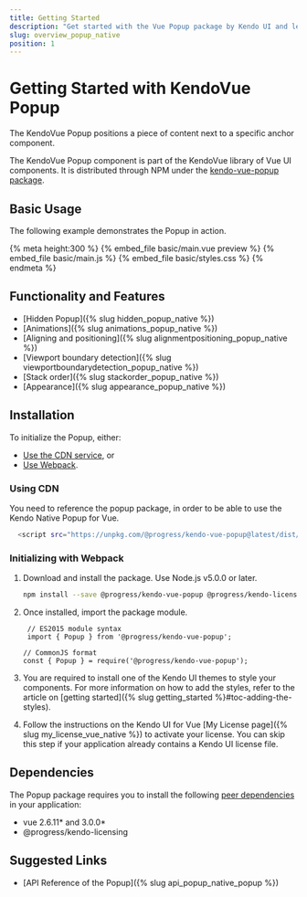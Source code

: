 ```yaml
---
title: Getting Started
description: "Get started with the Vue Popup package by Kendo UI and learn more about how to use the Popup component in Vue projects."
slug: overview_popup_native
position: 1
---
```


# Getting Started with KendoVue Popup

The KendoVue Popup positions a piece of content next to a specific anchor component.

The KendoVue Popup component is part of the KendoVue library of Vue UI components. It is distributed through NPM under the [kendo-vue-popup package](https://www.npmjs.com/package/@progress/kendo-vue-popup).

## Basic Usage

The following example demonstrates the Popup in action.

{% meta height:300 %}
{% embed_file basic/main.vue preview %}
{% embed_file basic/main.js %}
{% embed_file basic/styles.css %}
{% endmeta %}

## Functionality and Features

* [Hidden Popup]({% slug hidden_popup_native %})
* [Animations]({% slug animations_popup_native %})
* [Aligning and positioning]({% slug alignmentpositioning_popup_native %})
* [Viewport boundary detection]({% slug viewportboundarydetection_popup_native %})
* [Stack order]({% slug stackorder_popup_native %})
* [Appearance]({% slug appearance_popup_native %})

## Installation

To initialize the Popup, either:

* [Use the CDN service](#toc-using-cdn), or
* [Use Webpack](#toc-initializing-with-webpack).

### Using CDN

You need to reference the popup package, in order to be able to use the Kendo Native Popup for Vue.

```sh
  <script src="https://unpkg.com/@progress/kendo-vue-popup@latest/dist/cdn/js/kendo-vue-popup.js"></script>
```

### Initializing with Webpack

1. Download and install the package. Use Node.js v5.0.0 or later.

    ```sh
    npm install --save @progress/kendo-vue-popup @progress/kendo-licensing
    ```

2. Once installed, import the package module.

   ```jsx-no-run
    // ES2015 module syntax
    import { Popup } from '@progress/kendo-vue-popup';
    ```
    ```jsx-no-run
    // CommonJS format
    const { Popup } = require('@progress/kendo-vue-popup');
    ```

3. You are required to install one of the Kendo UI themes to style your components. For more information on how to add the styles, refer to the article on [getting started]({% slug getting_started %}#toc-adding-the-styles).

4. Follow the instructions on the Kendo UI for Vue [My License page]({% slug my_license_vue_native %}) to activate your license. You can skip this step if your application already contains a Kendo UI license file.

## Dependencies

The Popup package requires you to install the following [peer dependencies](https://nodejs.org/en/blog/npm/peer-dependencies/) in your application:

* vue 2.6.11* and 3.0.0*
* @progress/kendo-licensing

## Suggested Links

* [API Reference of the Popup]({% slug api_popup_native_popup %})
